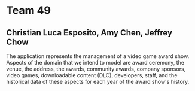  # Team 49 
 ##  Christian Luca Esposito, Amy Chen, Jeffrey Chow

The application represents the management of a video game award show. Aspects of the domain that we intend to model are award ceremony, the venue, the address, the awards, community awards, company sponsors, video games, downloadable content (DLC), developers, staff, and the historical data of these aspects for each year of the award show's history.
